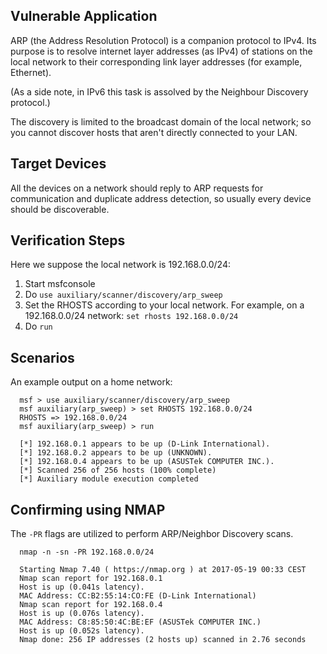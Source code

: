## Vulnerable Application

  ARP (the Address Resolution Protocol) is a companion protocol to IPv4.
  Its purpose is to resolve internet layer addresses (as IPv4) of stations
  on the local network to their corresponding link layer addresses
  (for example, Ethernet).

  (As a side note, in IPv6 this task is assolved by the Neighbour Discovery
  protocol.)

  The discovery is limited to the broadcast domain of the local network;
  so you cannot discover hosts that aren't directly connected to your LAN.

## Target Devices

  All the devices on a network should reply to ARP requests for communication
  and duplicate address detection, so usually every device should be
  discoverable.

## Verification Steps

  Here we suppose the local network is 192.168.0.0/24:

  1. Start msfconsole
  2. Do `use auxiliary/scanner/discovery/arp_sweep`
  3. Set the RHOSTS according to your local network. For example, on a
     192.168.0.0/24 network:
     `set rhosts 192.168.0.0/24`
  4. Do `run`

## Scenarios

  An example output on a home network:

  ```
    msf > use auxiliary/scanner/discovery/arp_sweep
    msf auxiliary(arp_sweep) > set RHOSTS 192.168.0.0/24
    RHOSTS => 192.168.0.0/24
    msf auxiliary(arp_sweep) > run
    
    [*] 192.168.0.1 appears to be up (D-Link International).
    [*] 192.168.0.2 appears to be up (UNKNOWN).
    [*] 192.168.0.4 appears to be up (ASUSTek COMPUTER INC.).
    [*] Scanned 256 of 256 hosts (100% complete)
    [*] Auxiliary module execution completed
  ```

## Confirming using NMAP

The `-PR` flags are utilized to perform ARP/Neighbor Discovery scans.

  ```
    nmap -n -sn -PR 192.168.0.0/24

    Starting Nmap 7.40 ( https://nmap.org ) at 2017-05-19 00:33 CEST
    Nmap scan report for 192.168.0.1
    Host is up (0.041s latency).
    MAC Address: CC:B2:55:14:CO:FE (D-Link International)
    Nmap scan report for 192.168.0.4
    Host is up (0.076s latency).
    MAC Address: C8:85:50:4C:BE:EF (ASUSTek COMPUTER INC.)
    Host is up (0.052s latency).
    Nmap done: 256 IP addresses (2 hosts up) scanned in 2.76 seconds
  ```
